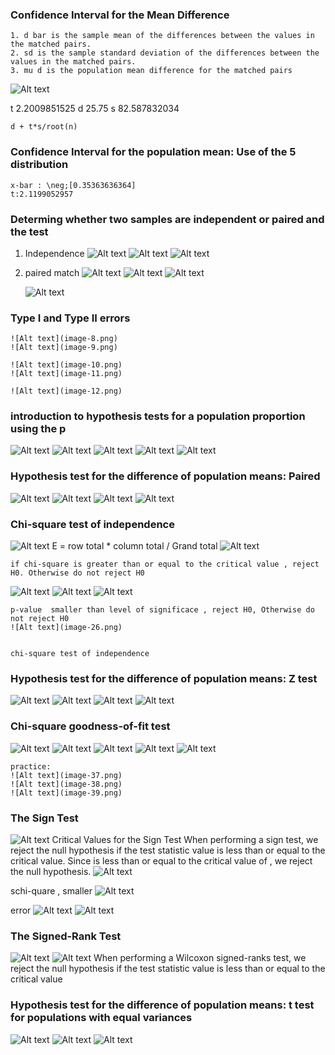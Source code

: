 ### Confidence Interval for the Mean Difference
    1. d bar is the sample mean of the differences between the values in the matched pairs.
    2. sd is the sample standard deviation of the differences between the values in the matched pairs.
    3. mu d is the population mean difference for the matched pairs
![Alt text](image-1.png)
  

  t 2.2009851525
  d 25.75
  s 82.587832034

  
    
    d + t*s/root(n)


### Confidence Interval for the population mean: Use of the 5 distribution
    x-bar : \neg;[0.35363636364]
    t:2.1199052957



### Determing whether two samples are independent or paired and the test
1. Independence
    ![Alt text](image.png)
    ![Alt text](image-2.png)
    ![Alt text](image-3.png)
2. paired match
    ![Alt text](image-4.png)
    ![Alt text](image-5.png)
    ![Alt text](image-6.png)


    ![Alt text](image-7.png)


### Type I and Type II errors
    ![Alt text](image-8.png)
    ![Alt text](image-9.png)

    ![Alt text](image-10.png)
    ![Alt text](image-11.png)

    ![Alt text](image-12.png)

### introduction to hypothesis tests for a population proportion using the p
![Alt text](image-13.png)
![Alt text](image-14.png)
![Alt text](image-15.png)
![Alt text](image-16.png)
![Alt text](image-17.png)

### Hypothesis test for the difference of population means: Paired
![Alt text](image-18.png)
![Alt text](image-19.png)
![Alt text](image-20.png)
![Alt text](image-21.png)


### Chi-square test of independence
![Alt text](image-22.png)
    E = row total * column total / Grand total
![Alt text](image-23.png)

    if chi-square is greater than or equal to the critical value , reject H0. Otherwise do not reject H0
![Alt text](image-24.png)
![Alt text](image-25.png)
![Alt text](image-27.png)


    p-value  smaller than level of significace , reject H0, Otherwise do not reject H0
    ![Alt text](image-26.png)


    chi-square test of independence


### Hypothesis test for the difference of population means: Z test
![Alt text](image-28.png)
![Alt text](image-29.png)
![Alt text](image-30.png)
![Alt text](image-31.png)


### Chi-square goodness-of-fit test
![Alt text](image-32.png)
![Alt text](image-33.png)
![Alt text](image-34.png)
![Alt text](image-35.png)
![Alt text](image-36.png)


    practice:
    ![Alt text](image-37.png)
    ![Alt text](image-38.png)
    ![Alt text](image-39.png)

### The Sign Test
![Alt text](image-40.png)
 Critical Values for the Sign Test 
 When performing a sign test, we reject the null hypothesis if the test statistic value is less than or equal to the critical value. Since  is less than or equal to the critical value of , we reject the null hypothesis.
![Alt text](image-42.png)

schi-quare , smaller
![Alt text](image-43.png)


error
![Alt text](image-44.png)
![Alt text](image-45.png)


### The Signed-Rank Test
![Alt text](image-46.png)
![Alt text](image-47.png)
When performing a Wilcoxon signed-ranks test, we reject the null hypothesis if the test statistic value is less than or equal to the critical value


### Hypothesis test for the difference of population means: t test for populations with equal variances
![Alt text](image-48.png)
![Alt text](image-49.png)
![Alt text](image-50.png)